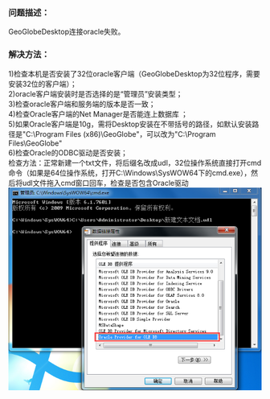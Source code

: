 ### 问题描述： ###

GeoGlobeDesktop连接oracle失败。


### 解决方法： ###
1)检查本机是否安装了32位oracle客户端（GeoGlobeDesktop为32位程序，需要安装32位的客户端）；  
2)oracle客户端安装时是否选择的是“管理员”安装类型；     
3)检查oracle客户端和服务端的版本是否一致；   
4)检查Oracle客户端的Net Manager是否能连上数据库 ；     
5)如果Oracle客户端是10g，需将Desktop安装在不带括号的路径，如默认安装路径是"C:\Program Files (x86)\GeoGlobe"，可以改为"C:\Program Files\GeoGlobe"       
6)检查Oracle的ODBC驱动是否安装；  
检查方法：正常新建一个txt文件，将后缀名改成udl，32位操作系统直接打开cmd命令（如果是64位操作系统，打开C:\Windows\SysWOW64下的cmd.exe），然后将udl文件拖入cmd窗口回车，检查是否包含Oracle驱动
![](picture/p1.png)
